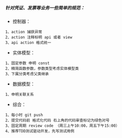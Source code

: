  
##### 针对凭证、发票等业务一些简单的规范：
 
 * 控制器：
 ```
1、action 捕获异常
2、action 注释标明 api 或者 view
3、api action 格式统一
 ```
 
 * 实体模型：
```
1、固定参数 申明 const
2、精简函数参数，参数类型考虑实体模型类
3、下属分类考虑父类继承
```
 
 * 数据模型：
```
1、申明关联关系
```
 
 * 综合：
```
1、每小时 git push
2、提交代码前 格式化代码 右上角的代码审查标记为绿色对号
3、固定周期 review code （周三上午10:00，周五下午15:00）
4、推荐TDD测试驱动开发，先写测试用例
```